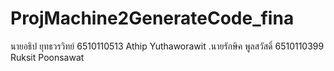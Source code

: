# ProjMachine2GenerateCode_fina
นายอธิป ยุทธวรวิทย์ 6510110513
Athip Yuthaworawit
.นายรักษิค พูลสวัสดิ์ 6510110399 
Ruksit Poonsawat
